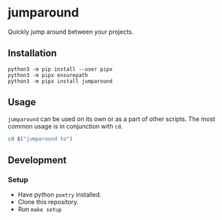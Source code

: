 # jumparound

Quickly jump around between your projects.

## Installation

```
python3 -m pip install --user pipx
python3 -m pipx ensurepath
python3 -m pipx install jumparound
```

## Usage

`jumparound` can be used on its own or as a part of other scripts. The most common usage is in
conjunction with `cd`.

```sh
cd $("jumparound to")
```

## Development

### Setup

* Have python `poetry` installed.
* Clone this repository.
* Run `make setup`
